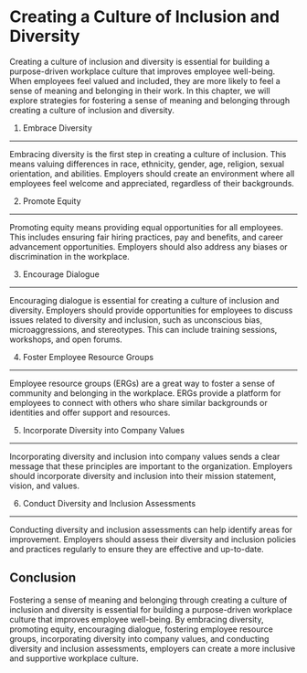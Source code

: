 Creating a Culture of Inclusion and Diversity
====================================================================================================

Creating a culture of inclusion and diversity is essential for building a purpose-driven workplace culture that improves employee well-being. When employees feel valued and included, they are more likely to feel a sense of meaning and belonging in their work. In this chapter, we will explore strategies for fostering a sense of meaning and belonging through creating a culture of inclusion and diversity.

1. Embrace Diversity
--------------------

Embracing diversity is the first step in creating a culture of inclusion. This means valuing differences in race, ethnicity, gender, age, religion, sexual orientation, and abilities. Employers should create an environment where all employees feel welcome and appreciated, regardless of their backgrounds.

2. Promote Equity
-----------------

Promoting equity means providing equal opportunities for all employees. This includes ensuring fair hiring practices, pay and benefits, and career advancement opportunities. Employers should also address any biases or discrimination in the workplace.

3. Encourage Dialogue
---------------------

Encouraging dialogue is essential for creating a culture of inclusion and diversity. Employers should provide opportunities for employees to discuss issues related to diversity and inclusion, such as unconscious bias, microaggressions, and stereotypes. This can include training sessions, workshops, and open forums.

4. Foster Employee Resource Groups
----------------------------------

Employee resource groups (ERGs) are a great way to foster a sense of community and belonging in the workplace. ERGs provide a platform for employees to connect with others who share similar backgrounds or identities and offer support and resources.

5. Incorporate Diversity into Company Values
--------------------------------------------

Incorporating diversity and inclusion into company values sends a clear message that these principles are important to the organization. Employers should incorporate diversity and inclusion into their mission statement, vision, and values.

6. Conduct Diversity and Inclusion Assessments
----------------------------------------------

Conducting diversity and inclusion assessments can help identify areas for improvement. Employers should assess their diversity and inclusion policies and practices regularly to ensure they are effective and up-to-date.

Conclusion
----------

Fostering a sense of meaning and belonging through creating a culture of inclusion and diversity is essential for building a purpose-driven workplace culture that improves employee well-being. By embracing diversity, promoting equity, encouraging dialogue, fostering employee resource groups, incorporating diversity into company values, and conducting diversity and inclusion assessments, employers can create a more inclusive and supportive workplace culture.

